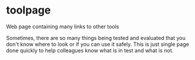 # toolpage

Web page containing many links to other tools

Sometimes, there are so many things being tested and evaluated that you don't know where to look or if you can use it safely.
This is just single page done quickly to help colleagues know what is in test and what is not.
